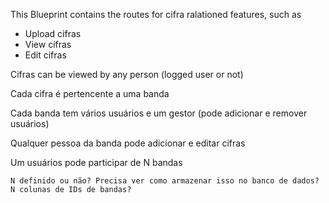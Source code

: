 This Blueprint contains the routes for cifra ralationed features, such as

* Upload cifras
* View cifras
* Edit cifras

Cifras can be viewed by any person (logged user or not)

Cada cifra é pertencente a uma banda

Cada banda tem vários usuários e um gestor (pode adicionar e remover usuários)

Qualquer pessoa da banda pode adicionar e editar cifras


Um usuários pode participar de N bandas

    N definido ou não? Precisa ver como armazenar isso no banco de dados? N colunas de IDs de bandas?
